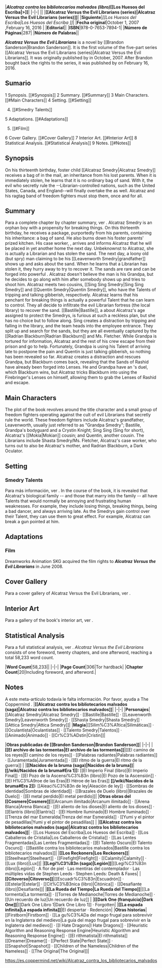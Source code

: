 |***Alcatraz contra los bibliotecarios malvados (libro)*[[Los Huesos del Escriba\|>]]**|
|-|-|
||
|**[[Alcatraz Versus the Evil Librarians (series)\|Alcatraz Versus the Evil Librarians (series)]]**|
|**Siguiente**|*[[Los Huesos del Escriba\|Los Huesos del Escriba ]]*|
|**Fecha original**|October 1, 2007 ,February 16, 2016 |
|**Editorial**||
|**ISBN**|978-0-7653-7894-1|
|**Número de Páginas**|287|
|**Número de Palabras**||

***Alcatraz Versus the Evil Librarians*** is a  novel by [[Brandon Sanderson\|Brandon Sanderson]]. It is the first volume of the five-part series [[Alcatraz Versus the Evil Librarians (series)\|Alcatraz Versus the Evil Librarians]]. It was originally published by  in October, 2007. After Brandon bought back the rights to the series, it was published by  on February 16, 2016.

## Sumario

1 Synopsis. [[#Synopsis]] 
2 Summary. [[#Summary]] 
3 Main Characters. [[#Main Characters]] 
4 Setting. [[#Setting]] 

4. [[#Smedry Talents]] 


5 Adaptations. [[#Adaptations]] 

5. [[#Film]] 


6 Cover Gallery. [[#Cover Gallery]] 
7 Interior Art. [[#Interior Art]] 
8 Statistical Analysis. [[#Statistical Analysis]] 
9 Notes. [[#Notes]] 


## Synopsis
On his thirteenth birthday, foster child [[Alcatraz Smedry\|Alcatraz Smedry]] receives a bag of  in the mail, an inheritance from his lost parents. When it is immediately stolen, he learns that it is no ordinary bag of sand. With it, the evil  who secretly rule the --Librarian-controlled nations, such as the United States, Canada, and England--will finally overtake the  as well. Alcatraz and his ragtag band of freedom fighters must stop them, once and for all.

## Summary
Para a complete chapter by chapter summary, ver .
Alcatraz Smedry is an orphan boy with a propensity for breaking things. On this thirteenth birthday, he receives a package, purportedly from his parents, containing his inheritance: a bag of sand. He also burns down his foster parents' prized kitchen.
His case worker, , arrives and informs Alcatraz that he will be placed in yet another home the next day. Unbeknownst to Alcatraz, she is actually a Librarian and has stolen the sand.
The next day, a loony old (but spry) man claiming to be his [[Leavenworth Smedry\|grandfather]] shows up and asks about the sand. When he learns that a Librarian has stolen it, they hurry away to try to recover it. The sands are rare and can be forged into powerful . Alcatraz doesn't believe the man is his Grandpa, but he decides to go along with him after somebody shows up and tries to shoot him.
Alcatraz meets two cousins, [[Sing Sing Smedry\|Sing Sing Smedry]] and [[Quentin Smedry\|Quentin Smedry]], who have the Talents of tripping and talking gibberish, respectively. Alcatraz learns that his penchant for breaking things is actually a powerful Talent that he can learn to control. They all decide to infiltrate the evil Librarian fortress (the local library) to recover the sand. [[Bastille\|Bastille]], a  about Alcatraz's age assigned to protect the Smedrys, is furious at such a reckless plan, but she has no choice but to follow along.
Sing creates a distraction by tripping and falling in the library, and the team heads into the employee entrance. They split up and search for the sands, but they are all eventually captured by the  [[Radrian Blackburn\|Radrian Blackburn]] and Ms. Fletcher. While Grandpa is tortured for information, Alcatraz and the rest of his crew escape from their prison and go to help. Fortunately, Grandpa is using his Talent of arriving late to postpone the pain and Quentin is just talking gibberish, so nothing has been revealed so far.
Alcatraz creates a distraction and rescues Grandpa, but Blackburn comes back, revealing that the Sands of Rashid have already been forged into Lenses. He and Grandpa have an 's duel, which Blackburn wins, but Alcatraz tricks Blackburn into using the Firebringer's Lenses on himself, allowing them to grab the Lenses of Rashid and escape.

## Main Characters
 
The plot of the book revolves around the title character and a small group of freedom fighters operating against the cult of evil Librarians that secretly rule the world. These freedom fighters include Alcatraz's grandfather, Leavenworth, usually just referred to as "Grandpa Smedry"; Bastille, Grandpa's bodyguard and a Crystin Knight; Sing Sing (Sing for short), Alcatraz's [[Mokia\|Mokian]] cousin; and Quentin, another cousin. The Librarians include Shasta Smedry/Ms. Fletcher, Alcatraz's case worker, who turns out to also be Alcatraz's mother, and Radrian Blackburn, a Dark Oculator.

## Setting
### Smedry Talents
Para más información, ver .
In the course of the book, it is revealed that Alcatraz's biological family -- and those that marry into the family -- all have Talents that would normally be annoying and frustrating human weaknesses. For example, they include losing things, breaking things, being a bad dancer, and always arriving late. As the Smedrys gain control over their Talent, they can use them to great effect. For example, Alcatraz can break a gun pointed at him.

## Adaptations
### Film
Dreamworks Animation SKG acquired the film rights to ***Alcatraz Versus the Evil Librarians*** in June 2008.

## Cover Gallery
Para a cover gallery of Alcatraz Versus the Evil Librarians, ver .
## Interior Art
Para a gallery of the book's interior art, ver .
## Statistical Analysis
Para a full statistical analysis, ver .
*Alcatraz Versus the Evil Librarians* consists of one foreword, twenty chapters, and one afterword, reaching a total 58,233 word count.

|**Word Count**|58,233||
|-|-|
|**Page Count**|306|Tor hardback|
|**Chapter Count**|20|Including foreword, and afterword.|

## Notes

A este meta-artículo todavía le falta información. Por favor, ayuda a The Coppermind .
|**[[Alcatraz contra los bibliotecarios malvados (saga)\|Alcatraz contra los bibliotecarios malvados]]**|
|-|-|
|**Personajes**|[[Alcatraz Smedry\|Alcatraz Smedry]] · [[Bastille\|Bastille]] · [[Leavenworth Smedry\|Leavenworth Smedry]] · [[Shasta Smedry\|Shasta Smedry]] · [[Attica Smedry\|Attica Smedry]]|
|**Magia**|[[Silim%C3%A1tica\|Silimáticas]] · [[Oculantista\|Oculantistas]] · [[Talento Smedry\|Talentos]] · [[Animado\|Animado]] · [[Cr%C3%ADstin\|Crístin]]|

|**Obras publicadas de [[Brandon Sanderson\|Brandon Sanderson]]**|
|-|-|
|**[[El archivo de las tormentas\|El archivo de las tormentas]]**|[[El camino de los reyes\|El camino de los reyes]] · [[Palabras radiantes\|Palabras radiantes]] · [[Juramentada\|Juramentada]] · [[El ritmo de la guerra\|El ritmo de la guerra]] |
|**[[Nacidos de la bruma (saga)\|Nacidos de la bruma]]**|**[[/wiki/Nacidos de la bruma#Era 1]]:** [[El Imperio Final (libro)\|El Imperio Final]] · [[El Pozo de la Ascensi%C3%B3n (libro)\|El Pozo de la Ascensión]] · [[El H%C3%A9roe de las Eras\|El Héroe de las Eras]] **[[/wiki/Nacidos de la bruma#Era 2]]:** [[Aleaci%C3%B3n de ley\|Aleación de ley]] · [[Sombras de identidad\|Sombras de identidad]] · [[Brazales de Duelo (libro)\|Brazales de Duelo]] · [[El metal perdido\|El metal perdido]]|
|**Otras obras del [[Cosmere\|Cosmere]]**|[[Arcanum ilimitado\|Arcanum ilimitado]] · [[Arena Blanca\|Arena Blanca]] · [[El aliento de los dioses\|El aliento de los dioses]] · [[Elantris (libro)\|Elantris]] · [[El Hombre Iluminado\|El Hombre Iluminado]] · [[Trenza del mar Esmeralda\|Trenza del mar Esmeralda]] · [[Yumi y el pintor de pesadillas\|Yumi y el pintor de pesadillas]] |
|**[[Alcatraz contra los bibliotecarios malvados (saga)\|Alcatraz contra los bibliotecarios malvados]]**| · [[Los Huesos del Escriba\|Los Huesos del Escriba]] · [[Los Caballeros de Cristalia\|Los Caballeros de Cristalia]] · [[Las Lentes Fragmentadas\|Las Lentes Fragmentadas]] · [[El Talento Oscuro\|El Talento Oscuro]] · [[Bastille contra los bibliotecarios malvados\|Bastille contra los bibliotecarios malvados]]|
|**[[Los Reckoners\|Los Reckoners]]**|[[Steelheart\|Steelheart]] · [[Firefight\|Firefight]] · [[Calamity\|Calamity]] · [[Lux (libro)\|Lux]]|
|**[[Legi%C3%B3n (saga)\|Legión]]**|[[Legi%C3%B3n (libro)\|Legión]] · A flor de piel · Las mentiras del contemplador · Las múltiples vidas de Stephen Leeds · Stephen Leeds: Death & Faxes|
|**[[Citoverso\|Citoverso]]**|[[Escuadr%C3%B3n\|Escuadrón]] · [[Estelar\|Estelar]] · [[Cit%C3%B3nica (libro)\|Citónica]] · [[Desafiante (libro)\|Desafiante]]|
|**[[La Rueda del Tiempo\|La Rueda del Tiempo]]**|[[La tormenta\|La tormenta]] · [[Torres de Medianoche\|Torres de Medianoche]] · [[Un recuerdo de luz\|Un recuerdo de luz]] |
|**[[Dark One (franquicia)\|Dark One]]**|[[Dark One Libro 1\|Dark One Libro 1]] · Forgotten|
|**[[La espada infinita\|La espada infinita]]**|El despertar · Redención|
|**Otras historias**|[[Firstborn\|Firstborn]] · [[La gu%C3%ADa del mago frugal para sobrevivir en la Inglaterra del medievo\|La guía del mago frugal para sobrevivir en la Inglaterra del medievo]] · [[I Hate Dragons\|I Hate Dragons]] · [[Heuristic Algorithm and Reasoning Response Engine\|Heuristic Algorithm and Reasoning Response Engine]] · [[El rithmatista\|El rithmatista]] [[Dreamer\|Dreamer]] · [[Perfect State\|Perfect State]] · [[Snapshot\|Snapshot]] · [[Children of the Nameless\|Children of the Nameless]] · [[The Original\|The Original]]|



https://es.coppermind.net/wiki/Alcatraz_contra_los_bibliotecarios_malvados